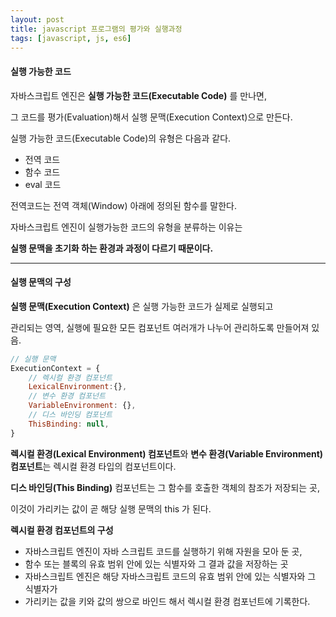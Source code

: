```yaml
---
layout: post
title: javascript 프로그램의 평가와 실행과정
tags: [javascript, js, es6]
---
```


#### 실행 가능한 코드
 자바스크립트 엔진은 **실행 가능한 코드(Executable Code)** 를 만나면, 

그 코드를 평가(Evaluation)해서 실행 문맥(Execution Context)으로 만든다.

실행 가능한 코드(Executable Code)의 유형은 다음과 같다.

* 전역 코드
* 함수 코드
* eval 코드
 
전역코드는 전역 객체(Window) 아래에 정의된 함수를 말한다.

자바스크립트 엔진이 실행가능한 코드의 유형을 분류하는 이유는

**실행 문맥을 초기화 하는 환경과 과정이 다르기 때문이다.**

---

#### 실행 문맥의 구성
**실행 문맥(Execution Context)** 은 실행 가능한 코드가 실제로 실행되고

관리되는 영역, 실행에 필요한 모든 컴포넌트 여러개가 나누어 관리하도록 만들어져 있음.

```javascript
// 실행 문맥
ExecutionContext = {
    // 렉시컬 환경 컴포넌트
    LexicalEnvironment:{},
    // 변수 환경 컴포넌트
    VariableEnvironment: {},
    // 디스 바인딩 컴포넌트
    ThisBinding: null,
}
```

**렉시컬 환경(Lexical Environment) 컴포넌트**와 **변수 환경(Variable Environment) 컴포넌트**는 렉시컬 환경 타입의 컴포넌트이다.

**디스 바인딩(This Binding)** 컴포넌트는 그 함수를 호출한 객체의 참조가 저장되는 곳,

이것이 가리키는 값이 곧 해당 실행 문맥의 this 가 된다.

**렉시컬 환경 컴포넌트의 구성**
* 자바스크립트 엔진이 자바 스크립트 코드를 실행하기 위해 자원을 모아 둔 곳,
* 함수 또는 블록의 유효 범위 안에 있는 식별자와 그 결과 값을 저장하는 곳
* 자바스크립트 엔진은 해당 자바스크립트 코드의 유효 범위 안에 있는 식별자와 그 식별자가
* 가리키는 값을 키와 값의 쌍으로 바인드 해서 렉시컬 환경 컴포넌트에 기록한다.

